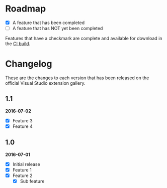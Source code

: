 # Roadmap

- [x] A feature that has been completed
- [ ] A feature that has NOT yet been completed

Features that have a checkmark are complete and available for
download in the
[CI build](http://vsixgallery.com/extension/ae9d6285-3f2a-4cbe-9021-82eb4d8b8c74/).

# Changelog

These are the changes to each version that has been released
on the official Visual Studio extension gallery.

## 1.1

**2016-07-02**

- [x] Feature 3
- [x] Feature 4

## 1.0

**2016-07-01**

- [x] Initial release
- [x] Feature 1
- [x] Feature 2
  - [x] Sub feature